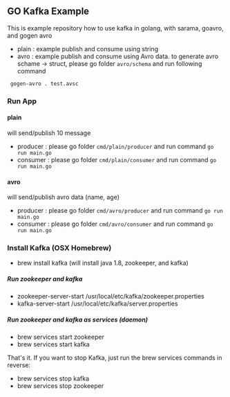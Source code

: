 ## GO Kafka Example
This is example repository how to use kafka in golang, with sarama, goavro, and gogen avro

- plain : example publish and consume using string
- avro : example publish and consume using Avro data. to generate avro schame -> struct, please go folder `avro/schema` and run following command
```gotemplate
 gogen-avro . test.avsc
```

### Run App
#### plain
will send/publish 10 message 
- producer : please go folder `cmd/plain/producer` and run command `go run main.go`
- consumer : please go folder `cmd/plain/consumer` and run command `go run main.go`

#### avro
will send/publish avro data (name, age)
- producer : please go folder `cmd/avro/producer` and run command `go run main.go`
- consumer : please go folder `cmd/avro/consumer` and run command `go run main.go`

### Install Kafka (OSX Homebrew)
- brew install kafka (will install java 1.8, zookeeper, and kafka)

##### Run zookeeper and kafka
- zookeeper-server-start /usr/local/etc/kafka/zookeeper.properties
- kafka-server-start /usr/local/etc/kafka/server.properties

##### Run zookeeper and kafka as services (daemon)
- brew services start zookeeper
- brew services start kafka

That's it. If you want to stop Kafka, just run the brew services commands in reverse:
- brew services stop kafka
- brew services stop zookeeper
